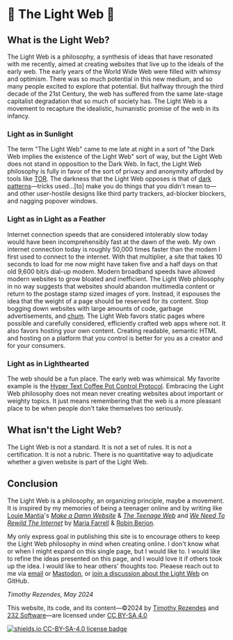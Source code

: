 # 🔆 The Light Web 🔆

## What is the Light Web?

The Light Web is a philosophy, a synthesis of ideas that have resonated with me recently, aimed at creating websites that live up to the ideals of the early web. The early years of the World Wide Web were filled with whimsy and optimism. There was so much potential in this new medium, and so many people excited to explore that potential. But halfway through the third decade of the 21st Century, the web has suffered from the same late-stage capitalist degradation that so much of society has. The Light Web is a movement to recapture the idealistic, humanistic promise of the web in its infancy.


### Light as in Sunlight

The term "The Light Web" came to me late at night in a sort of "the Dark Web implies the existence of the Light Web" sort of way, but the Light Web does not stand in opposition to the Dark Web. In fact, the Light Web philosophy is fully in favor of the sort of privacy and anonymity afforded by tools like [TOR][2-1]. The darkness that the Light Web opposes is that of [dark patterns][2-2]—tricks used…\[to\] make you do things that you didn't mean to—and other user-hostile designs like third party trackers, ad-blocker blockers, and nagging popover windows.


### Light as in Light as a Feather

Internet connection speeds that are considered intolerably slow today would have been incomprehensibly fast at the dawn of the web. My own internet connection today is roughly 50,000 times faster than the modem I first used to connect to the internet. With that multiplier, a site that takes 10 seconds to load for me now might have taken five and a half days on that old 9,600 bit/s dial-up modem. Modern broadband speeds have allowed modern websites to grow bloated and inefficient. The Light Web philosophy in no way suggests that websites should abandon multimedia content or return to the postage stamp sized images of yore. Instead, it espouses the idea that the weight of a page should be reserved for its content. Stop bogging down websites with large amounts of code, garbage advertisements, and [chum][3-1]. The Light Web favors static pages where possible and carefully considered, efficiently crafted web apps where not. It also favors hosting your own content. Creating readable, semantic HTML and hosting on a platform that you control is better for you as a creator and for your consumers.


### Light as in Lighthearted

The web should be a fun place. The early web was whimsical. My favorite example is the [Hyper Text Coffee Pot Control Protocol][4-1]. Embracing the Light Web philosophy does not mean never creating websites about important or weighty topics. It just means remembering that the web is a more pleasant place to be when people don't take themselves too seriously.


## What isn't the Light Web?

The Light Web is not a standard. It is not a set of rules. It is not a certification. It is not a rubric. There is no quantitative way to adjudicate whether a given website is part of the Light Web.


## Conclusion



The Light Web is a philosophy, an organizing principle, maybe a movement. It is inspired by my memories of being a teenager online and by writing like [Louie Mantia][6-1]'s [*Make a Damn Website*][6-2] & [*The Teenage Web*][6-3] and [*We Need To Rewild The Internet*][6-4] by [Maria Farrell][6-5] & [Robin Berjon][6-6].


My only express goal in publishing this site is to encourage others to keep the Light Web philosophy in mind when creating online. I don't know what or when I might expand on this single page, but I would like to. I would like to refine the ideas presented on this page, and I would love it if others took up the idea. I would like to hear others' thoughts too. Pleaese reach out to me via [email][7-1] or [Mastodon][7-2], or [join a discussion about the Light Web][7-3] on GitHub.

*Timothy Rezendes, May 2024*

This website, its code, and its content—©2024 by [Timothy Rezendes][footer-1] and [232 Software][footer-2]—are licensed under [CC BY-SA 4.0][footer-3]

[<img src="https://img.shields.io/github/license/TRezendes/LightWeb?style=flat&logo=creativecommons&logoColor=white&logoSize=auto&color=d7ac00" alt="shields.io CC-BY-SA-4.0 license badge" />][footer-4]



[2-1]: https://www.torproject.org/ "TOR Project | Anonymity Online"
[2-2]: https://www.deceptive.design/ "Deceptive Patterns"

[3-1]: https://en.wikipedia.org/wiki/Chumbox "'Chumbox' on Wikipedia"

[4-1]: https://en.wikipedia.org/wiki/Hyper_Text_Coffee_Pot_Control_Protocol "'Hyper Text Coffee Pot Control Protocol' on Wikipedia"

[6-1]: https://lmnt.me/intro "LMNT | Intro"
[6-2]: https://lmnt.me/blog/make-a-damn-website.html "Make a Damn Website, by Louie Mantia"
[6-3]: https://lmnt.me/blog/teenage-web.html "The Teenage Web, by Louie Mantia"
[6-4]: https://www.noemamag.com/we-need-to-rewild-the-internet "Noema | We Need To Rewild The Internet"
[6-5]: http://mariafarrell.com/about/ "About Maria"
[6-6]: https://berjon.com/about/ "Employee of the Month: Robin Berjon"

[7-1]: mailto:timothy@rezendes.info?subject=The%20Light%20Web "Email the Webmaster"
[7-2]: https://tech.lgbt/@TheADHDM "The ADHDM on Mastodon"
[7-3]: /discussions "Light Web Discussions on GitHub"

[footer-1]: https://timothy.rezendes.info "Timothy Rezendes | Master of Data"
[footer-2]: http://232.software "232 Software | TRezendes on GitHub"
[footer-3]: https://creativecommons.org/licenses/by-sa/4.0/ "CC BY-SA 4.0 Deed | Attribution-ShareAlike 4.0 International | Creative Commons"
[footer-4]: /LICENSE "Repository License File | Creative Commons Attribution-ShareAlike 4.0 International"

[img-footer-1]: https://mirrors.creativecommons.org/presskit/icons/cc.svg "Creative Commons 'CC' icon"
[img-footer-2]: https://mirrors.creativecommons.org/presskit/icons/by.svg "Creative Commons 'By' icon"
[img-footer-3]: https://mirrors.creativecommons.org/presskit/icons/sa.svg "Creative Commons 'Share Alike' icon"
